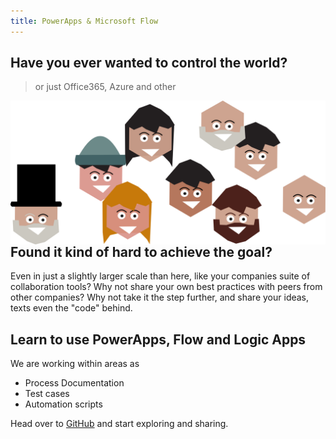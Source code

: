 ```yaml
---
title: PowerApps & Microsoft Flow
---
```


## Have you ever wanted to control the world? 
>or just Office365, Azure and other 

<img align="right" src="./img/tiles/hexaheads.png" title="A collection of HexaHeads" />

## Found it kind of hard to achieve the goal?
Even in just a slightly larger scale than here, like your companies suite of collaboration tools? Why not share your own best practices with peers from other companies?  Why not take it the step further, and share your ideas, texts even the "code" behind.

## Learn to use PowerApps, Flow and Logic Apps
We are working within areas as

- Process Documentation
- Test cases
- Automation scripts

Head over to [GitHub](https://www.github.com/hexatown) and start exploring and sharing.

<!--
 <div class="posts">
   {% for post in site.posts %}
     <article class="post">
 
       <h1><a href="{{ site.baseurl }}{{ post.url }}">{{ post.title }}</a></h1>
 
       <div class="entry">
         {{ post.excerpt }}
       </div>
 
       <a href="{{ site.baseurl }}{{ post.url }}" class="read-more">Read More</a>
     </article>
   {% endfor %}
 </div>
 <div>
 
 -->
